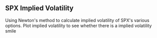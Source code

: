 ## SPX Implied Volatility

Using Newton's method to calculate implied volatility of SPX's various options.
Plot implied volatility to see whether there is a implied volatility smile
